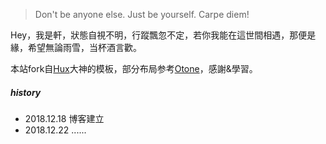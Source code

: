 > Don't be anyone else. Just be yourself.
> Carpe diem!

Hey，我是軒，狀態自視不明，行蹤飄忽不定，若你我能在這世間相遇，那便是緣，希望無論雨雪，当杯酒言歡。

本站fork自[Hux](https://github.com/Huxpro/huxpro.github.io)大神的模板，部分布局参考[Otone](https://github.com/FujishiroOtone/FujishiroOtone.github.io)，感謝&學習。

##### history
- 2018.12.18 博客建立
- 2018.12.22 ......